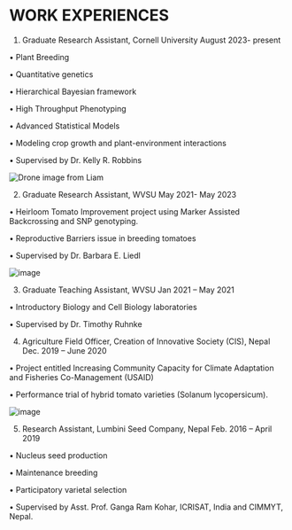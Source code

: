 # WORK EXPERIENCES
1. Graduate Research Assistant, Cornell University	August 2023- present

  •	Plant Breeding
  
  •	Quantitative genetics

  •	Hierarchical   Bayesian   framework

  •	High Throughput Phenotyping

  •	Advanced Statistical Models

  •	Modeling crop growth and plant-environment interactions

  •	Supervised by Dr. Kelly R. Robbins
  
![Drone image from Liam](https://github.com/dineshghimire01/academicpages-mkdocs/assets/114435835/8dafdf8b-5b30-47ed-b2fe-e8ca347b02f6)


2. Graduate Research Assistant, WVSU	May 2021- May 2023
   
•	Heirloom Tomato Improvement project using Marker Assisted Backcrossing and SNP      genotyping.

•	Reproductive Barriers issue in breeding tomatoes

•	Supervised by Dr. Barbara E. Liedl

![image](https://github.com/dineshghimire01/academicpages-mkdocs/assets/114435835/d8214c6b-35f8-4260-93e0-752e43e2a3e6)


3. Graduate Teaching Assistant, WVSU	Jan 2021 – May 2021
   
•	Introductory Biology and Cell Biology laboratories

•	Supervised by Dr. Timothy Ruhnke


4. Agriculture Field Officer, Creation of Innovative Society (CIS), Nepal	Dec. 2019 – June 2020
   
•	Project entitled Increasing Community Capacity for Climate Adaptation and Fisheries Co-Management (USAID)

•	Performance trial of hybrid tomato varieties (Solanum lycopersicum).

![image](https://github.com/dineshghimire01/academicpages-mkdocs/assets/114435835/786d229f-a996-4702-96c1-6921ecf38dcb)


5. Research Assistant, Lumbini Seed Company, Nepal	Feb. 2016 – April 2019
   
•	Nucleus seed production 

•	Maintenance breeding

•	Participatory varietal selection

•	Supervised by Asst. Prof. Ganga Ram Kohar, ICRISAT, India and CIMMYT, Nepal.




